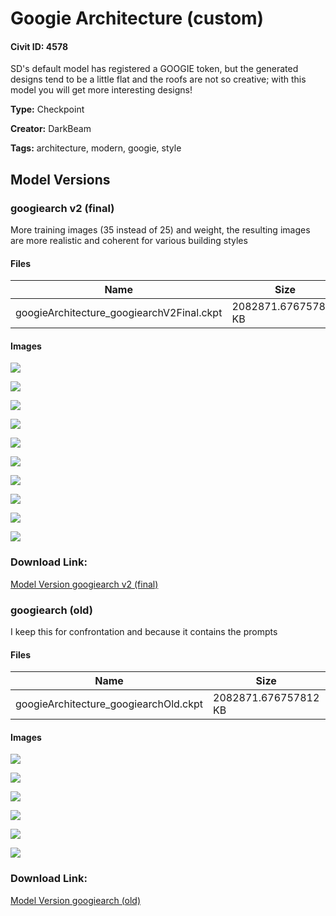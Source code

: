 # Googie Architecture (custom)

#### Civit ID: 4578

<p>SD's default model has registered a GOOGIE token, but the generated designs tend to be a little flat and the roofs are not so creative; with this model you will get more interesting designs!</p>

**Type:** Checkpoint

**Creator:** DarkBeam

**Tags:** architecture, modern, googie, style

## Model Versions

### googiearch v2 (final)

<p>More training images (35 instead of 25) and weight, the resulting images are more realistic and coherent for various building styles</p>

#### Files

| Name | Size | Type | Format | Download Url | AutoV1 | AutoV2 | SHA256 | CRC32 | BLAKE3 |
| --- | --- | --- | --- | --- | --- | --- | --- | --- | --- |
| googieArchitecture_googiearchV2Final.ckpt | 2082871.676757812 KB | Model | PickleTensor | https://civitai.com/api/download/models/5271 | DF2DF325 | 0B23C20E24 | 0B23C20E2494FDAA2828B0BEE00BEF4F1BB89DD462A2B51C2028F32B0B6F4F31 | 24429E4B | BA1FF9099D0E9ACF8433417D31041380E7D15F3BCA5373BA8A1A6A285E4096CF |

#### Images

<p><img src="https://image.civitai.com/xG1nkqKTMzGDvpLrqFT7WA/eff5482b-33c9-4360-0a84-c801470f4600/width=450/40634.jpeg" /></p>

<p><img src="https://image.civitai.com/xG1nkqKTMzGDvpLrqFT7WA/026c0d8e-39a1-4937-2eb1-fb2085fb6500/width=450/40633.jpeg" /></p>

<p><img src="https://image.civitai.com/xG1nkqKTMzGDvpLrqFT7WA/4440bb1a-087f-4dd6-af1b-50c34cee1d00/width=450/40632.jpeg" /></p>

<p><img src="https://image.civitai.com/xG1nkqKTMzGDvpLrqFT7WA/d762b4ae-4958-4923-2297-370d11d0bd00/width=450/40631.jpeg" /></p>

<p><img src="https://image.civitai.com/xG1nkqKTMzGDvpLrqFT7WA/8f9a543d-5dd7-435b-ad0f-9656e6843b00/width=450/40630.jpeg" /></p>

<p><img src="https://image.civitai.com/xG1nkqKTMzGDvpLrqFT7WA/d1301bec-35ec-48ca-d727-1ef721972000/width=450/40629.jpeg" /></p>

<p><img src="https://image.civitai.com/xG1nkqKTMzGDvpLrqFT7WA/ccc36f58-9868-4dea-4220-687db925cd00/width=450/40628.jpeg" /></p>

<p><img src="https://image.civitai.com/xG1nkqKTMzGDvpLrqFT7WA/cc5ce956-3cb7-4114-8e29-9d8feb47ab00/width=450/40627.jpeg" /></p>

<p><img src="https://image.civitai.com/xG1nkqKTMzGDvpLrqFT7WA/4d96799c-611e-4ba7-92fe-44e5cadff000/width=450/40626.jpeg" /></p>

<p><img src="https://image.civitai.com/xG1nkqKTMzGDvpLrqFT7WA/ecf51491-e0d0-4cf3-08cc-9effe326fc00/width=450/40625.jpeg" /></p>

### Download Link:

[Model Version googiearch v2 (final)](https://civitai.com/api/download/models/5271)

### googiearch (old)

<p>I keep this for confrontation and because it contains the prompts</p>

#### Files

| Name | Size | Type | Format | Download Url | AutoV1 | AutoV2 | SHA256 | CRC32 | BLAKE3 |
| --- | --- | --- | --- | --- | --- | --- | --- | --- | --- |
| googieArchitecture_googiearchOld.ckpt | 2082871.676757812 KB | Model | PickleTensor | https://civitai.com/api/download/models/5214 | 86818BAE | 8FF91674FE | 8FF91674FE129E33FA46C605B614464E6AF9DBAC0B965712105B8033F9EA6333 | 2B0E6663 | F3FF59E4F4EFC352D023622ACF5CCCBFD560CBF8853832DDF26283DF8579C3F5 |

#### Images

<p><img src="https://image.civitai.com/xG1nkqKTMzGDvpLrqFT7WA/dcf929bd-8feb-4712-c539-e70d51a36900/width=450/39723.jpeg" /></p>

<p><img src="https://image.civitai.com/xG1nkqKTMzGDvpLrqFT7WA/16dc89a7-3bf8-4221-0351-46a2f2168e00/width=450/39728.jpeg" /></p>

<p><img src="https://image.civitai.com/xG1nkqKTMzGDvpLrqFT7WA/0decf716-9ab7-4eb7-55e7-0a46cd753d00/width=450/39727.jpeg" /></p>

<p><img src="https://image.civitai.com/xG1nkqKTMzGDvpLrqFT7WA/6dc9ec60-02f4-4455-e78d-8b5d68b96500/width=450/39726.jpeg" /></p>

<p><img src="https://image.civitai.com/xG1nkqKTMzGDvpLrqFT7WA/0cacff72-92de-493e-a0c0-6063452d4500/width=450/39725.jpeg" /></p>

<p><img src="https://image.civitai.com/xG1nkqKTMzGDvpLrqFT7WA/1e6c6aff-05bd-4eb6-e3a6-abf15c31b600/width=450/39724.jpeg" /></p>

### Download Link:

[Model Version googiearch (old)](https://civitai.com/api/download/models/5214)

